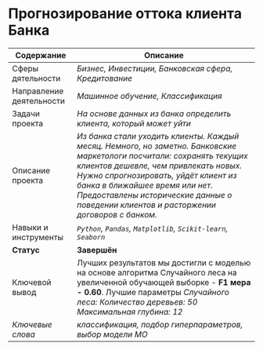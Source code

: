 # Прогнозирование оттока клиента Банка
Содержание | Описание |
 ------------- | ---------------- |
Сферы дятельности | *Бизнес, Инвестиции, Банковская сфера, Кредитование*
Направление деятельности | *Машинное обучение, Классификация*
Задачи проекта  | *На основе данных из банка определить клиента, который может уйти*
Описание проекта | *Из банка стали уходить клиенты. Каждый месяц. Немного, но заметно. Банковские маркетологи посчитали: сохранять текущих клиентов дешевле, чем привлекать новых. Нужно спрогнозировать, уйдёт клиент из банка в ближайшее время или нет. Предоставлены исторические данные о поведении клиентов и расторжении договоров с банком.*
Навыки и инструменты | *`Python`, `Pandas`, `Matplotlib`, `Scikit-learn`, `Seaborn`*
**Статус** | **Завершён**
Ключевой вывод | Лучших результатов мы достигли с моделью на основе алгоритма Случайного леса на увеличенной обучающей выборке - **F1 мера - 0.60**. Лучшие параметры *Случайного леса: Количество деревьев: 50 Максимальная глубина: 12*
*Ключевые слова* | *классификация, подбор гиперпараметров, выбор модели МО*
